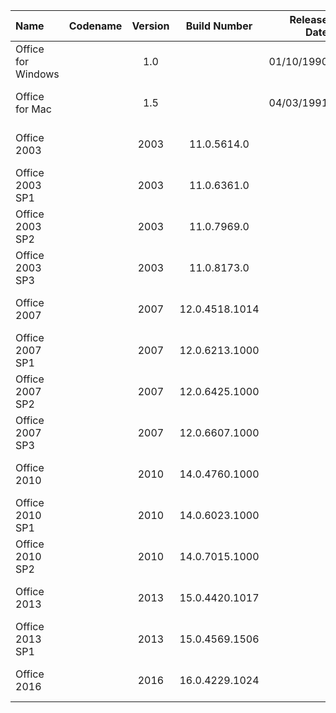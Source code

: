 | Name                                                   | Codename          | Version | Build Number      | Release Date | Release Name                                             |
| :----------------------------------------------------- | :---------------: | :-----: | :---------------: | -----------: | :------------------------------------------------------- |
| Office for Windows                                     |                   |  1.0    |                   |  01/10/1990  |  Microsoft Office for Windows                            |
| Office for Mac                                         |                   |  1.5    |                   |  04/03/1991  |  Microsoft Office for Mac                                |
| Office 2003                                            |                   |  2003   | 11.0.5614.0       |              |  Office 2003 RTM                                         |
| Office 2003 SP1                                        |                   |  2003   | 11.0.6361.0       |              |  Office 2003 SP1                                         |
| Office 2003 SP2                                        |                   |  2003   | 11.0.7969.0       |              |  Office 2003 SP2                                         |
| Office 2003 SP3                                        |                   |  2003   | 11.0.8173.0       |              |  Office 2003 SP3                                         |
| Office 2007                                            |                   |  2007   | 12.0.4518.1014    |              |  Office 2007 RTM                                         |
| Office 2007 SP1                                        |                   |  2007   | 12.0.6213.1000    |              |  Office 2007 SP1                                         |
| Office 2007 SP2                                        |                   |  2007   | 12.0.6425.1000    |              |  Office 2007 SP2                                         |
| Office 2007 SP3                                        |                   |  2007   | 12.0.6607.1000    |              |  Office 2007 SP3                                         |
| Office 2010                                            |                   |  2010   | 14.0.4760.1000    |              |  Office 2010 RTM                                         |
| Office 2010 SP1                                        |                   |  2010   | 14.0.6023.1000    |              |  Office 2010 SP1                                         |
| Office 2010 SP2                                        |                   |  2010   | 14.0.7015.1000    |              |  Office 2010 SP2                                         |
| Office 2013                                            |                   |  2013   | 15.0.4420.1017    |              |  Office 2013 RTM                                         |
| Office 2013 SP1                                        |                   |  2013   | 15.0.4569.1506    |              |  Office 2013 SP1                                         |
| Office 2016                                            |                   |  2016   | 16.0.4229.1024    |              |  Office 2016 RTM                                         |
